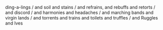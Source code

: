 ding-a-lings / and soil and stains / and refrains, and rebuffs and retorts / and discord / and harmonies and headaches / and marching bands and virgin lands / and torrents and trains and toilets and truffles / and Ruggles and Ives
